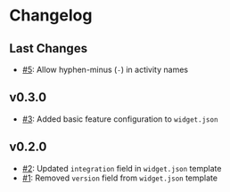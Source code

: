 # Changelog

## Last Changes

- [#5](https://github.com/LaxarJS/grunt-init-laxar-activity/issues/5): Allow hyphen-minus (`-`) in activity names


## v0.3.0

- [#3](https://github.com/LaxarJS/grunt-init-laxar-activity/issues/3): Added basic feature configuration to `widget.json`


## v0.2.0

- [#2](https://github.com/LaxarJS/grunt-init-laxar-activity/issues/2): Updated `integration` field in `widget.json` template
- [#1](https://github.com/LaxarJS/grunt-init-laxar-activity/issues/1): Removed `version` field from `widget.json` template
